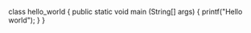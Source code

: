 class hello_world
{
   public static void main (String[] args)
    {
      printf("Hello world");
    }
 }
